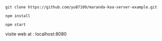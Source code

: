 ```
git clone https://github.com/yu87109/maranda-koa-server-example.git

npm install

npm start
```

 visite web at : localhost:8080